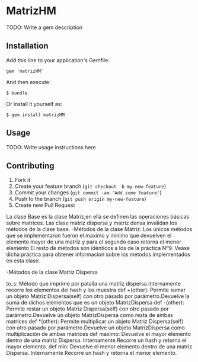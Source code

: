 # MatrizHM

TODO: Write a gem description

## Installation

Add this line to your application's Gemfile:

    gem 'matrizHM'

And then execute:

    $ bundle

Or install it yourself as:

    $ gem install matrizHM

## Usage

TODO: Write usage instructions here

## Contributing

1. Fork it
2. Create your feature branch (`git checkout -b my-new-feature`)
3. Commit your changes (`git commit -am 'Add some feature'`)
4. Push to the branch (`git push origin my-new-feature`)
5. Create new Pull Request

La clase Base es la clase Matriz,en ella se definen las operaciones básicas sobre matrices. Las clase matriz dispersa y matriz densa invalidan los métodos de la clase base.
-Métodos de la clase Matriz: Los únicos métodos que se implementaron fueron el maximo y minimo que devuelven el elemento mayor de una matriz y para el segundo caso retorna el menor elemento
 El resto de métodos son idénticos a los de la práctica Nº9. Veáse dicha práctica para obtener informacion sobre los métodos implementados en esta clase.
 
-Métodos de la clase Matriz Dispersa

to_s: Método que imprime por patalla una matriz dispersa.Internamente recorre los elementos del hash y los muestra
def +(other): Permite sumar un objeto Matriz Dispersa(self) con otro pasado por parámetro.Devuelve la suma de dichos elementos que es un objeto MatrizDispersa
def -(other): Permite restar un objeto Matriz Dispersa(self) con otro pasado por parámetro.Devuelve un objeto MatrizDispersa como resta de ambas matrices
def *(other): Permite multiplicar un objeto Matriz Dispersa(self) con otro pasado por parámetro.Devuelve un objeto MatrizDispersa como multiplicación de ambas matrices
def maximo: Devuelve el mayor elemento dentro de una matriz Dispersa. Internamente Recorre un hash y retorna el mayor elemento.
def min: Devuelve el menor elemento dentro de una matriz Dispersa. Internamente Recorre un hash y retorna el menor elemento.
